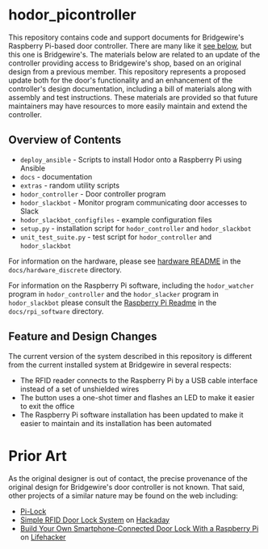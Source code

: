 # hodor_picontroller

This repository contains code and support documents for Bridgewire's Raspberry Pi-based door controller.  There are many like it [see below](#prior-art), but this one is Bridgewire's.  The materials below are related to an update of the controller providing access to Bridgewire's shop, based on an original design from a previous member.  This repository represents a proposed update both for the door's functionality and an enhancement of the controller's design documentation, including a bill of materials along with assembly and test instructions.  These materials are provided so that future maintainers may have resources to more easily maintain and extend the controller.

## Overview of Contents

* `deploy_ansible` - Scripts to install Hodor onto a Raspberry Pi using Ansible
* `docs` - documentation
* `extras` - random utility scripts
* `hodor_controller` - Door controller program
* `hodor_slackbot` - Monitor program communicating door accesses to Slack
* `hodor_slackbot_configfiles` - example configuration files
* `setup.py` - installation script for `hodor_controller` and `hodor_slackbot`
* `unit_test_suite.py` - test script for `hodor_controller` and `hodor_slackbot`

For information on the hardware, please see [hardware README](docs/hardware_discrete/README.md)
in the `docs/hardware_discrete` directory.

For information on the Raspberry Pi software, including the `hodor_watcher`
program in `hodor_controller` and the `hodor_slacker` program in
`hodor_slackbot` please consult the
[Raspberry Pi Readme](docs/rpi_software/README.md) in the `docs/rpi_software`
directory.

## Feature and Design Changes

The current version of the system described in this repository is different
from the current installed system at Bridgewire in several respects:

* The RFID reader connects to the Raspberry Pi by a USB cable interface
instead of a set of unshielded wires
* The button uses a one-shot timer and flashes an LED to make it easier
to exit the office
* The Raspberry Pi software installation has been updated to make it
easier to maintain and its installation has been automated

# Prior Art

As the original designer is out of contact, the precise provenance of the original design for Bridgewire's door controller is not known.  That said, other projects of a similar nature may be found on the web including:

* [Pi-Lock](http://www.pi-lock.com/)
* [Simple RFID Door Lock System](https://hackaday.com/2016/09/25/simple-rfid-door-lock-system/) on [Hackaday](https://hackaday.com)
* [Build Your Own Smartphone-Connected Door Lock With a Raspberry Pi](https://lifehacker.com/build-your-own-smartphone-connected-door-lock-with-a-ra-1791424901) on [Lifehacker](https://lifehacker.com/)
